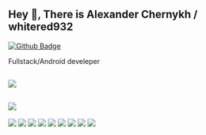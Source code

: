 ## Hey 👋, There is Alexander Chernykh / whitered932
[![Github Badge](https://img.shields.io/badge/-whitered932-grey?style=flat&logo=github&logoColor=white&link=https://github.com/whitered932/)](https://www.github.com/whitered932/) <p align='left'>Fullstack/Android develeper
</p>

[![](https://github-readme-stats.vercel.app/api?username=whitered932&show_icons=true)](https://github.com/whitered932)
---
[![](https://github-readme-stats.vercel.app/api/pin/?username=altiore&repo=lorder.ui)](https://github.com/altiore/lorder.ui)
---

![](https://img.shields.io/badge/OS-Linux-informational?style=flat&logo=linux&logoColor=white&color=red)
![](https://img.shields.io/badge/Editor-WebStorm-informational?style=flat&logo=webstorm&logoColor=white&color=lightblue)
![](https://img.shields.io/badge/Code-JavaScript-informational?style=flat&logo=javascript&logoColor=white&color=yellow)
![](https://img.shields.io/badge/Code-React-informational?style=flat&logo=react&logoColor=white&color=lightblue)
![](https://img.shields.io/badge/nestjs-%23E0234E.svg?style=for-the-badge&logo=nestjs&logoColor=white)
![](https://img.shields.io/badge/Shell-Zsh-informational?style=flat&logo=gnu-bash&logoColor=white&color=black)
![](https://img.shields.io/badge/postgres-%23316192.svg?style=for-the-badge&logo=postgresql&logoColor=white)
![](https://img.shields.io/badge/Postman-FF6C37?style=for-the-badge&logo=postman&logoColor=red)
![](https://img.shields.io/badge/Fedora-294172?style=for-the-badge&logo=fedora&logoColor=white)




